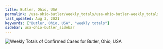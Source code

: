 ```yaml
---
title: Butler, Ohio, USA
permalink: /usa-ohio-butler/weekly_totals/usa-ohio-butler-weekly_totals.html
last_updated: Aug 3, 2021
keywords: ["Butler, Ohio, USA", "weekly totals"]
sidebar: usa-ohio-butler_sidebar
---
```


![Weekly Totals of Confirmed Cases for Butler, Ohio, USA](/covid_tracker/images/graphs/usa-ohio-butler-weekly_totals_graph.png)
